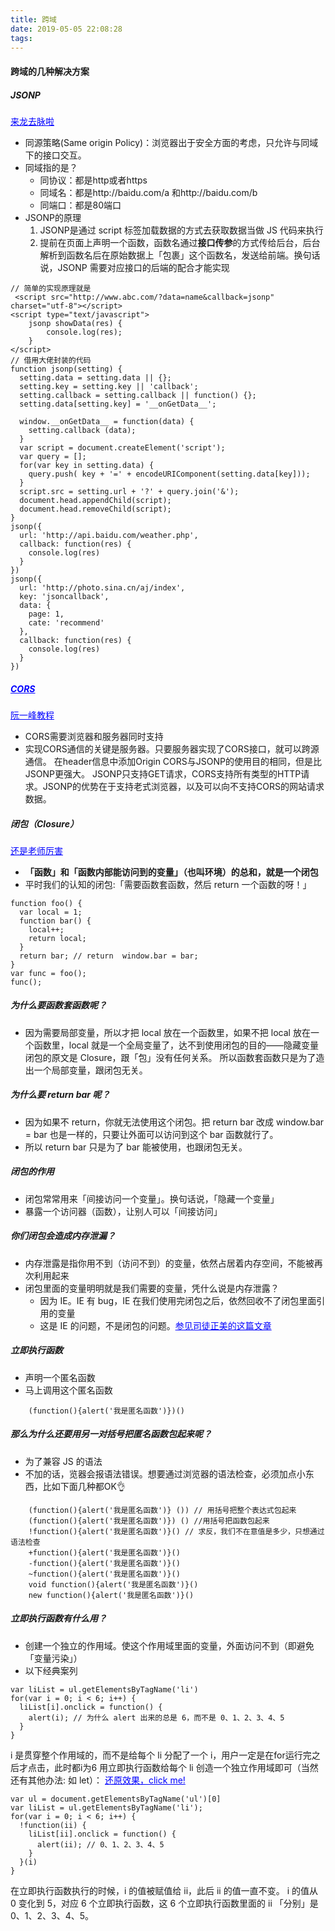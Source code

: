 ```yaml
---
title: 跨域
date: 2019-05-05 22:08:28
tags:
---
```


#### 跨域的几种解决方案
##### JSONP
<a href="https://zhuanlan.zhihu.com/p/22600501" style="color: blue;">来龙去脉啦</a>
* 同源策略(Same origin Policy)：浏览器出于安全方面的考虑，只允许与同域下的接口交互。
* 同域指的是？
    * 同协议：都是http或者https
    * 同域名：都是http://baidu.com/a 和http://baidu.com/b
    * 同端口：都是80端口
* JSONP的原理
    1. JSONP是通过 script 标签加载数据的方式去获取数据当做 JS 代码来执行
    2. 提前在页面上声明一个函数，函数名通过**接口传参**的方式传给后台，后台解析到函数名后在原始数据上「包裹」这个函数名，发送给前端。换句话说，JSONP 需要对应接口的后端的配合才能实现
```
// 简单的实现原理就是
 <script src="http://www.abc.com/?data=name&callback=jsonp" charset="utf-8"></script>
<script type="text/javascript">
    jsonp showData(res) {
        console.log(res);
    }
</script>
// 借用大佬封装的代码
function jsonp(setting) {
  setting.data = setting.data || {};
  setting.key = setting.key || 'callback';
  setting.callback = setting.callback || function() {};
  setting.data[setting.key] = '__onGetData__';

  window.__onGetData__ = function(data) {
    setting.callback (data);
  }
  var script = document.createElement('script');
  var query = [];
  for(var key in setting.data) {
    query.push( key + '=' + encodeURIComponent(setting.data[key]));
  }
  script.src = setting.url + '?' + query.join('&');
  document.head.appendChild(script);
  document.head.removeChild(script);
}
jsonp({
  url: 'http://api.baidu.com/weather.php',
  callback: function(res) {
    console.log(res)
  }
})
jsonp({
  url: 'http://photo.sina.cn/aj/index',
  key: 'jsoncallback',
  data: {
    page: 1,
    cate: 'recommend'
  },
  callback: function(res) {
    console.log(res)
  }
})
```

##### <a href="https://developer.mozilla.org/zh-CN/docs/Web/HTTP/Access_control_CORS" style="color: blue;">CORS</a>
<a href="http://www.ruanyifeng.com/blog/2016/04/cors.html" style="color: blue;">阮一峰教程</a>
* CORS需要浏览器和服务器同时支持
* 实现CORS通信的关键是服务器。只要服务器实现了CORS接口，就可以跨源通信。
在header信息中添加Origin
CORS与JSONP的使用目的相同，但是比JSONP更强大。
JSONP只支持GET请求，CORS支持所有类型的HTTP请求。JSONP的优势在于支持老式浏览器，以及可以向不支持CORS的网站请求数据。

##### 闭包（Closure）
<a href="https://zhuanlan.zhihu.com/p/22486908" style="color: blue;">还是老师厉害</a>
* **「函数」和「函数内部能访问到的变量」（也叫环境）的总和，就是一个闭包**
* 平时我们的认知的闭包:「需要函数套函数，然后 return 一个函数的呀！」
```
function foo() {
  var local = 1;
  function bar() {
    local++;
    return local;
  }
  return bar; // return  window.bar = bar;
}
var func = foo();
func();
```
##### 为什么要函数套函数呢？
* 因为需要局部变量，所以才把 local 放在一个函数里，如果不把 local 放在一个函数里，local 就是一个全局变量了，达不到使用闭包的目的——隐藏变量
闭包的原文是 Closure，跟「包」没有任何关系。
所以函数套函数只是为了造出一个局部变量，跟闭包无关。

##### 为什么要 return bar 呢？
* 因为如果不 return，你就无法使用这个闭包。把 return bar 改成 window.bar = bar 也是一样的，只要让外面可以访问到这个 bar 函数就行了。
* 所以 return bar 只是为了 bar 能被使用，也跟闭包无关。

##### 闭包的作用
* 闭包常常用来「间接访问一个变量」。换句话说，「隐藏一个变量」
* 暴露一个访问器（函数），让别人可以「间接访问」

##### 你们闭包会造成内存泄漏？
* 内存泄露是指你用不到（访问不到）的变量，依然占居着内存空间，不能被再次利用起来
* 闭包里面的变量明明就是我们需要的变量，凭什么说是内存泄露？
    * 因为 IE。IE 有 bug，IE 在我们使用完闭包之后，依然回收不了闭包里面引用的变量
    * 这是 IE 的问题，不是闭包的问题。<a href="http://www.cnblogs.com/rubylouvre/p/3345294.html#undefined" style="color: blue;">参见司徒正美的这篇文章</a>

##### 立即执行函数
* 声明一个匿名函数
* 马上调用这个匿名函数
```
    (function(){alert('我是匿名函数')})()
```

##### 那么为什么还要用另一对括号把匿名函数包起来呢？
* 为了兼容 JS 的语法
* 不加的话，览器会报语法错误。想要通过浏览器的语法检查，必须加点小东西，比如下面几种都OK👌
```
    (function(){alert('我是匿名函数')} ()) // 用括号把整个表达式包起来
    (function(){alert('我是匿名函数')}) () //用括号把函数包起来
    !function(){alert('我是匿名函数')}() // 求反，我们不在意值是多少，只想通过语法检查
    +function(){alert('我是匿名函数')}()
    -function(){alert('我是匿名函数')}()
    ~function(){alert('我是匿名函数')}()
    void function(){alert('我是匿名函数')}()
    new function(){alert('我是匿名函数')}()
```

##### 立即执行函数有什么用？
* 创建一个独立的作用域。使这个作用域里面的变量，外面访问不到（即避免「变量污染」）
* 以下经典案列
```
var liList = ul.getElementsByTagName('li')
for(var i = 0; i < 6; i++) {
  liList[i].onclick = function() {
    alert(i); // 为什么 alert 出来的总是 6，而不是 0、1、2、3、4、5
  }
}
```
i 是贯穿整个作用域的，而不是给每个 li 分配了一个 i，用户一定是在for运行完之后才点击，此时都i为6
用立即执行函数给每个 li 创造一个独立作用域即可（当然还有其他办法: 如 let）：
<a href="https://jsbin.com/gicusajoqi/edit?html,js,output" style="color: blue;">还原效果，click me!</a>
```
var ul = document.getElementsByTagName('ul')[0]
var liList = ul.getElementsByTagName('li');
for(var i = 0; i < 6; i++) {
  !function(ii) {
    liList[ii].onclick = function() {
      alert(ii); // 0、1、2、3、4、5
    }
  }(i)
}
```
在立即执行函数执行的时候，i 的值被赋值给 ii，此后 ii 的值一直不变。
i 的值从 0 变化到 5，对应 6 个立即执行函数，这 6 个立即执行函数里面的 ii 「分别」是 0、1、2、3、4、5。
